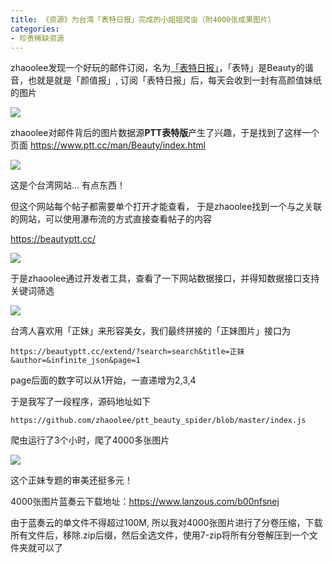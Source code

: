 ```yaml
---
title: 《资源》为台湾「表特日报」完成的小姐姐爬虫（附4000张成果图片）
categories:
- 珍贵稀缺资源
---
```


zhaoolee发现一个好玩的邮件订阅，名为[「表特日报」](https://daily-beauty.xyz/)，「表特」是Beauty的谐音，也就是就是「颜值报」, 订阅「表特日报」后，每天会收到一封有高颜值妹纸的图片


![](https://v2fy.com/asset/website-000006-beauty/beauty_daily.png)


zhaoolee对邮件背后的图片数据源**PTT表特版**产生了兴趣，于是找到了这样一个页面
https://www.ptt.cc/man/Beauty/index.html

![](https://v2fy.com/asset/website-000006-beauty/002.png)

这是个台湾网站... 有点东西！

但这个网站每个帖子都需要单个打开才能查看， 于是zhaoolee找到一个与之关联的网站，可以使用瀑布流的方式直接查看帖子的内容


https://beautyptt.cc/

![](https://v2fy.com/asset/website-000006-beauty/004.gif)


于是zhaoolee通过开发者工具，查看了一下网站数据接口，并得知数据接口支持关键词筛选

![](https://v2fy.com/asset/website-000006-beauty/006.gif)


台湾人喜欢用「正妹」来形容美女，我们最终拼接的「正妹图片」接口为

```
https://beautyptt.cc/extend/?search=search&title=正妹&author=&infinite_json&page=1
```
page后面的数字可以从1开始，一直递增为2,3,4

于是我写了一段程序，源码地址如下
```
https://github.com/zhaoolee/ptt_beauty_spider/blob/master/index.js
```

爬虫运行了3个小时，爬了4000多张图片

![](https://v2fy.com/asset/website-000006-beauty/007.gif)

这个正妹专题的审美还挺多元！


4000张图片蓝奏云下载地址：https://www.lanzous.com/b00nfsnej

由于蓝奏云的单文件不得超过100M, 所以我对4000张图片进行了分卷压缩，下载所有文件后，移除.zip后缀，然后全选文件，使用7-zip将所有分卷解压到一个文件夹就可以了




